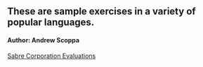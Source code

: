 ## These are sample exercises in a variety of popular languages.
#### Author: Andrew Scoppa


[Sabre Corporation Evaluations](https://www.surveymonkey.com/r/20885-SabreCorp-030124)
